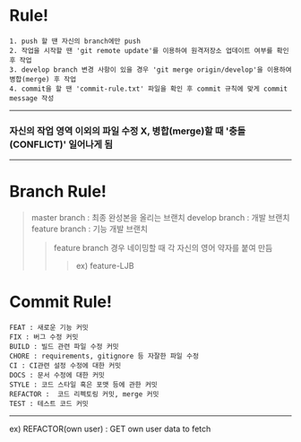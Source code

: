 Rule! 
============= 
    1. push 할 땐 자신의 branch에만 push 
    2. 작업을 시작할 땐 'git remote update'를 이용하여 원격저장소 업데이트 여부를 확인 후 작업 
    3. develop branch 변경 사항이 있을 경우 'git merge origin/develop'을 이용하여 병합(merge) 후 작업 
    4. commit을 할 땐 'commit-rule.txt' 파일을 확인 후 commit 규칙에 맞게 commit message 작성 
**** 
### 자신의 작업 영역 이외의 파일 수정 X, 병합(merge)할 때 '충돌(CONFLICT)' 일어나게 됨
**** 

Branch Rule! 
============= 
> master branch : 최종 완성본을 올리는 브랜치
> develop branch : 개발 브랜치
> feature branch : 기능 개발 브랜치
>   > feature branch 경우 네이밍할 때 각 자신의 영어 약자를 붙여 만듬
>   >   > ex) feature-LJB

Commit Rule! 
============= 
    FEAT : 새로운 기능 커밋 
    FIX : 버그 수정 커밋 
    BUILD : 빌드 관련 파일 수정 커밋 
    CHORE : requirements, gitignore 등 자잘한 파일 수정 
    CI : CI관련 설정 수정에 대한 커밋 
    DOCS : 문서 수정에 대한 커밋 
    STYLE : 코드 스타일 혹은 포맷 등에 관한 커밋 
    REFACTOR :  코드 리펙토링 커밋, merge 커밋 
    TEST : 테스트 코드 커밋 
****
ex) REFACTOR(own user) : GET own user data to fetch 